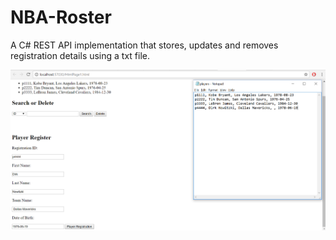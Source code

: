 # NBA-Roster
A C# REST API implementation that stores, updates and removes registration details using a txt file.


![Alt text](registration_sample.png?raw=true "Registration")
